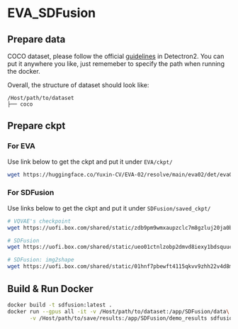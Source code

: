 # EVA_SDFusion
## Prepare data
COCO dataset, please follow the official [guidelines](https://detectron2.readthedocs.io/en/latest/tutorials/builtin_datasets.html) in Detectron2. You can put it anywhere you like, just rememeber to specify the path when running the docker.

Overall, the structure of dataset should look like:
```
/Host/path/to/dataset
├── coco
```
## Prepare ckpt
### For EVA
Use link below to get the ckpt and put it under `EVA/ckpt/`
```bash
wget https://huggingface.co/Yuxin-CV/EVA-02/resolve/main/eva02/det/eva02_B_coco_bsl.pth -O EVA/ckpt/eva02_B_coco_bsl.pth
```
### For SDFusion
Use links below to get the ckpt and put it under `SDFusion/saved_ckpt/`
```bash
# VQVAE's checkpoint
wget https://uofi.box.com/shared/static/zdb9pm9wmxaupzclc7m8gzluj20ja0b6.pth -O SDFusion/saved_ckpt/vqvae-snet-all.pth

# SDFusion
wget https://uofi.box.com/shared/static/ueo01ctnlzobp2dmvd8iexy1bdsquuc1.pth -O SDFusion/saved_ckpt/sdfusion-snet-all.pth

# SDFusion: img2shape
wget https://uofi.box.com/shared/static/01hnf7pbewft4115qkvv9zhh22v4d8ma.pth -O SDFusion/saved_ckpt/sdfusion-img2shape.pth
```

## Build & Run Docker
```bash
docker build -t sdfusion:latest .
docker run --gpus all -it -v /Host/path/to/dataset:/app/SDFusion/data\
       -v /Host/path/to/save/results:/app/SDFusion/demo_results sdfusion
```